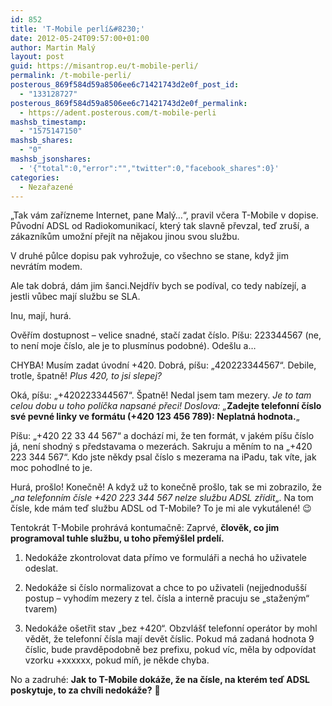 ```yaml
---
id: 852
title: 'T-Mobile perlí&#8230;'
date: 2012-05-24T09:57:00+01:00
author: Martin Malý
layout: post
guid: https://misantrop.eu/t-mobile-perli/
permalink: /t-mobile-perli/
posterous_869f584d59a8506ee6c71421743d2e0f_post_id:
  - "133128727"
posterous_869f584d59a8506ee6c71421743d2e0f_permalink:
  - https://adent.posterous.com/t-mobile-perli
mashsb_timestamp:
  - "1575147150"
mashsb_shares:
  - "0"
mashsb_jsonshares:
  - '{"total":0,"error":"","twitter":0,"facebook_shares":0}'
categories:
  - Nezařazené
---
```

&#8222;Tak v&aacute;m zař&iacute;zneme Internet, pane Mal&yacute;&#8230;&#8220;, pravil včera T-Mobile v dopise. Původn&iacute; ADSL od Radiokomunikac&iacute;, kter&yacute; tak slavně převzal, teď zru&scaron;&iacute;, a z&aacute;kazn&iacute;kům umožn&iacute; přej&iacute;t na nějakou jinou svou službu.

V druh&eacute; půlce dopisu pak vyhrožuje, co v&scaron;echno se stane, když jim nevr&aacute;t&iacute;m modem.

Ale tak dobr&aacute;, d&aacute;m jim &scaron;anci.Nejdř&iacute;v bych se pod&iacute;val, co tedy nab&iacute;zej&iacute;, a jestli vůbec maj&iacute; službu se SLA.

Inu, maj&iacute;, hur&aacute;.

Ověř&iacute;m dostupnost &#8211; velice snadn&eacute;, stač&iacute; zadat č&iacute;slo. P&iacute;&scaron;u: 223344567 (ne, to nen&iacute; moje č&iacute;slo, ale je to plusm&iacute;nus podobn&eacute;). Ode&scaron;lu a&#8230;

CHYBA! Mus&iacute;m zadat &uacute;vodn&iacute; +420. Dobr&aacute;, p&iacute;&scaron;u: &#8222;420223344567&#8220;. Debile, trotle, &scaron;patně! _Plus 420, to jsi slepej?_

Ok&aacute;, p&iacute;&scaron;u: &#8222;+420223344567&#8220;. &Scaron;patně! Nedal jsem tam mezery. _Je to tam celou dobu u toho pol&iacute;čka napsan&eacute; přeci! Doslova: &#8222;_**Zadejte telefonn&iacute; č&iacute;slo sv&eacute; pevn&eacute; linky ve form&aacute;tu (+420 123 456 789): Neplatn&aacute; hodnota.**&#8222;

P&iacute;&scaron;u: &#8222;+420 22 33 44 567&#8220; a doch&aacute;z&iacute; mi, že ten form&aacute;t, v jak&eacute;m p&iacute;&scaron;u č&iacute;slo j&aacute;, nen&iacute; shodn&yacute; s představama o mezer&aacute;ch. Sakruju a měn&iacute;m to na &#8222;+420 223 344 567&#8220;. Kdo jste někdy psal č&iacute;slo s mezerama na iPadu, tak v&iacute;te, jak moc pohodln&eacute; to je.

Hur&aacute;, pro&scaron;lo! Konečně! A když už to konečně pro&scaron;lo, tak se mi zobrazilo, že &#8222;_na telefonn&iacute;m č&iacute;sle +420 223 344 567 nelze službu ADSL zř&iacute;dit_&#8222;. Na tom č&iacute;sle, kde m&aacute;m teď službu ADSL od T-Mobile? To je mi ale vykut&aacute;len&eacute;! 😉

Tentokr&aacute;t T-Mobile prohr&aacute;v&aacute; kontumačně: Zaprv&eacute;, **člověk, co jim programoval tuhle službu, u toho přem&yacute;&scaron;lel prdel&iacute;.**

1. Nedok&aacute;že zkontrolovat data př&iacute;mo ve formul&aacute;ři a nech&aacute; ho uživatele odeslat.

2. Nedok&aacute;že si č&iacute;slo normalizovat a chce to po uživateli (nejjednodu&scaron;&scaron;&iacute; postup &#8211; vyhod&iacute;m mezery z tel. č&iacute;sla a interně pracuju se &#8222;stažen&yacute;m&#8220; tvarem)

3. Nedok&aacute;že o&scaron;etřit stav &#8222;bez +420&#8220;. Obzvl&aacute;&scaron;ť telefonn&iacute; oper&aacute;tor by mohl vědět, že telefonn&iacute; č&iacute;sla maj&iacute; devět č&iacute;slic. Pokud m&aacute; zadan&aacute; hodnota 9 č&iacute;slic, bude pravděpodobně bez prefixu, pokud v&iacute;c, měla by odpov&iacute;dat vzorku +xxxxxx, pokud m&iacute;ň, je někde chyba.

No a zadruh&eacute;: **Jak to T-Mobile dok&aacute;že, že na č&iacute;sle, na kter&eacute;m teď ADSL poskytuje, to za chv&iacute;li nedok&aacute;že?** 🙂